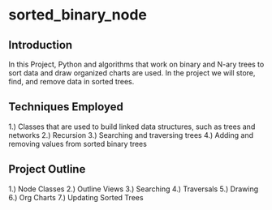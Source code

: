 # sorted_binary_node

## Introduction
In this Project, Python and algorithms that work on binary and N-ary trees to sort data and draw organized charts are used. In the project we will store, find, and remove data in sorted trees.

## Techniques Employed
1.) Classes that are used to build linked data structures, such as trees and networks
2.) Recursion
3.) Searching and traversing trees
4.) Adding and removing values from sorted binary trees

## Project Outline
1.) Node Classes
2.) Outline Views
3.) Searching
4.) Traversals
5.) Drawing
6.) Org Charts
7.) Updating Sorted Trees
